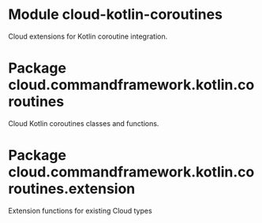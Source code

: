 # Module cloud-kotlin-coroutines

Cloud extensions for Kotlin coroutine integration.

# Package cloud.commandframework.kotlin.coroutines

Cloud Kotlin coroutines classes and functions.

# Package cloud.commandframework.kotlin.coroutines.extension

Extension functions for existing Cloud types

